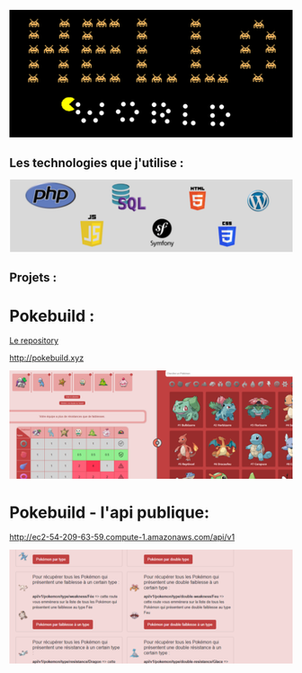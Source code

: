 ![alt text](https://github.com/Geoffrey-Cauchois/Geoffrey-Cauchois/blob/main/img/header.png?raw=true)

## Les technologies que j'utilise :

![alt text](https://github.com/Geoffrey-Cauchois/Geoffrey-Cauchois/blob/main/img/techs.PNG?raw=true)

## Projets :
# Pokebuild :

<a href="https://github.com/O-clock-Marty/project-pokemon-team-builder-backend" target="_blank">Le repository</a>


http://pokebuild.xyz

![alt text](https://github.com/Geoffrey-Cauchois/Geoffrey-Cauchois/blob/main/img/pokebuild.PNG?raw=true)

# Pokebuild - l'api publique:

http://ec2-54-209-63-59.compute-1.amazonaws.com/api/v1

![alt text](https://github.com/Geoffrey-Cauchois/Geoffrey-Cauchois/blob/main/img/pokebuild_api.PNG?raw=true)

<!--
**Geoffrey-Cauchois/Geoffrey-Cauchois** is a ✨ _special_ ✨ repository because its `README.md` (this file) appears on your GitHub profile.

Here are some ideas to get you started:

- 🔭 I’m currently working on ...
- 🌱 I’m currently learning ...
- 👯 I’m looking to collaborate on ...
- 🤔 I’m looking for help with ...
- 💬 Ask me about ...
- 📫 How to reach me: ...
- 😄 Pronouns: ...
- ⚡ Fun fact: ...
-->
